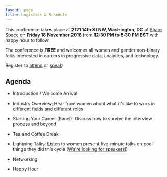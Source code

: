 ```yaml
---
layout: page
title: Logistics & Schedule 
---
```


This conference takes place at **2121 14th St NW, Washington, DC** at [Share Space](http://www.sharespacedc.com/) on **Friday 18 November 2016** from **12:30 PM to 5:30 PM EST** with happy hour to follow.

The conference is **FREE** and welcomes all women and gender non-binary folks interested in careers in progressive data, analytics, and technology.

Register to [attend](/register/) or [speak](/speakers/)!

## Agenda

* Introduction / Welcome Arrival

* Industry Overview: Hear from women about what it's like to work in different fields and different roles
 
* Starting Your Career (Panel): Discuss how to survive the interview process and beyond

* Tea and Coffee Break

* Lightning Talks: Listen to women present five-minute talks on cool things they did this cycle ([We're looking for speakers!](speakers/))

* Networking

* Happy Hour
